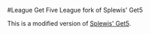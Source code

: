 #League Get Five
League fork of Splewis' Get5

This is a modified version of [Splewis' Get5](https://github.com/splewis/get5).
